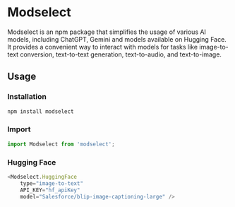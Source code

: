 # Modselect

Modselect is an npm package that simplifies the usage of various AI models, including ChatGPT, Gemini and models available on Hugging Face. It provides a convenient way to interact with models for tasks like image-to-text conversion, text-to-text generation, text-to-audio, and text-to-image.

## Usage

### Installation
```bash
npm install modselect
```

### Import
```javascript
import Modselect from 'modselect';
```

### Hugging Face
```javascript
<Modselect.HuggingFace 
    type="image-to-text"
    API_KEY="hf_apiKey" 
    model="Salesforce/blip-image-captioning-large" />
```

